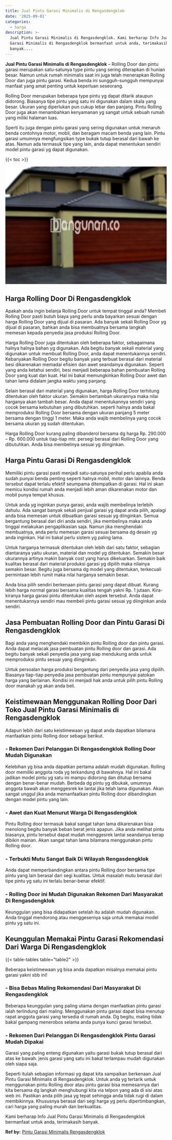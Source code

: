 ```yaml
---
title: Jual Pintu Garasi Minimalis di Rengasdengklok
date: '2025-09-01'
categories:
  - harga
description: >-
  Jual Pintu Garasi Minimalis di Rengasdengklok. Kami berharap Info Jual Pintu
  Garasi Minimalis di Rengasdengklok bermanfaat untuk anda, terimakasih
  banyak....
---
```


**Jual Pintu Garasi Minimalis di Rengasdengklok** – Rolling Door dan pintu garasi merupakan satu-satunya type pintu yang sering diterapkan di hunian besar. Namun untuk rumah minimalis saat ini juga telah menerapkan Rolling Door dan juga pintu garasi. Kedua benda ini sungguh-sungguh mempunyai manfaat yang amat penting untuk keperluan seseorang.

Rolling Door merupakan beberapa type pintu yg dapat ditarik ataupun didorong. Biasanya tipe pintu yang satu ini digunakan dalam skala yang besar. Ukuran yang diperlukan pun cukup lebar dan panjang. Pintu Rolling Door juga akan menambahkan kenyamanan yg sangat untuk sebuah rumah yang miliki halaman luas.

Sperti itu juga dengan pintu garasi yang sering digunakan untuk menaruh benda contohnya motor, mobil, dan beragam macam benda yang lain. Pintu garasi umumnya mengfungsikan type bukak tutup berasal dari bawah ke atas. Namun ada termasuk tipe yang lain, anda dapat menentukan sendiri model pintu garasi yg dapat digunakan.

{{< toc >}}

![Jual Pintu Garasi Minimalis di Rengasdengklok](/images/pintu-garasi-34.png)

## Harga Rolling Door Di Rengasdengklok

Apakah anda ingin belanja Rolling Door untuk tempat tinggal anda? Membeli Rolling Door pasti butuh biaya yang perlu anda bayarkan sesuai dengan harga Rolling Door yang dijual di pasaran. Ada banyak sekali Rolling Door yg dijual di pasaran, bahkan anda bisa membuatnya bersama langkah memesan kepada penyedia jasa produksi Rolling Door.

Harga Rolling Door juga ditentukan oleh beberapa faktor, sebagaimana halnya halnya bahan yg digunakan. Ada begitu banyak sekali material yang digunakan untuk membuat Rolling Door, anda dapat menentukannya sendiri. Kebanyakan Rolling Door begitu banyak yang terbuat berasal dari material besi dikarenakan memadai efisien dan awet seandainya digunakan. Seperti yang anda ketahui sendiri, besi menjadi beberapa bahan pembuatan Rolling Door yang kuat dan kuat. Hal ini bakal memungkinkan Rolling Door awet dan tahan lama didalam jangka waktu yang panjang.

Selain berasal dari material yang digunakan, harga Rolling Door terhitung ditentukan oleh faktor ukuran. Semakin bertambah ukurannya maka nilai harganya akan tambah besar. Anda dapat menentukannya sendiri yang cocok bersama kebutuhan yang dibutuhkan. seperti halnya anda bakal memproduksi Rolling Door bersama dengan ukuran panjang 5 meter bersama dengan tinggi 1 meter. Maka anda wajib membelinya yang cocok bersama ukuran yg sudah ditentukan.

Harga Rolling Door kurang paling dibanderol bersama dg harga Rp. 290.000 – Rp. 600.000 untuk tiap-tiap mtr. persegi berasal dari Rolling Door yang dibutuhkan. Anda bisa membelinya sesuai yg diinginkan.

## Harga Pintu Garasi Di Rengasdengklok

Memiliki pintu garasi pasti menjadi satu-satunya perihal perlu apabila anda sudah punyai benda penting seperti halnya mobil, motor dan lainnya. Benda tersebut dapat terlalu efektif seumpama ditempatkan di garasi. Hal ini akan memicu kondisi rumah anda menjadi lebih aman dikarenakan motor dan mobil punya tempat khusus.

Untuk anda yg inginkan punya garasi, anda wajib membelinya terlebih dahulu. Ada sangat banyak sekali penjual garasi yg dapat anda pilih, apalagi anda bisa memesan untuk dibuatkan garasi sesuai yg diinginkan. Semua bergantung berasal dari diri anda sendiri, jika membelinya maka anda tinggal melakukan pengaplikasian saja. Namun jika menghendaki membuatnya, anda perlu memesan garasi sesuai bersama dg desain yg anda inginkan. Hal ini bakal perlu sistem yg paling lama.

Untuk harganya termasuk ditentukan oleh lebih dari satu faktor, sebagian diantaranya yaitu ukuran, material dan model yg ditentukan. Semakin besar ukurannya artinya makin banyak cost yang harus dikeluarkan. Semakin baik kualitas berasal dari material produksi garasi yg dipilih maka nilainya semakin besar. Begitu juga bersama dg model yang ditentukan, terkecuali permintaan lebih rumit maka nilai harganya semakin besar.

Anda bisa pilih sendiri berkenaan pintu garasi yang dapat dibuat. Kurang lebih harga normal garasi bersama kualitas tengah yakni Rp. 1 jutaan. Kira-kiranya harga garasi pintu ditentukan oleh aspek tersebut. Anda dapat menentukannya sendiri mau membeli pintu garasi sesuai yg diinginkan anda sendiri.

## Jasa Pembuatan Rolling Door dan Pintu Garasi Di Rengasdengklok

Bagi anda yang menghendaki membikin pintu Rolling door dan pintu garasi. Anda dapat melacak jasa pembuatan pintu Rolling door dan garasi. Ada begitu banyak sekali penyedia jasa yang siap mendukung anda untuk memproduksi pintu sesuai yang diinginkan.

Untuk persoalan harga produksi bergantung dari penyedia jasa yang dipilih. Biasanya tiap-tiap penyedia jasa pembuatan pintu mempunyai patokan harga yang berlainan. Kondisi ini menjadi hak anda untuk pilih pintu Rolling door manakah yg akan anda beli.

## Keistimewaan Menggunakan Rolling Door Dari Toko Jual Pintu Garasi Minimalis di Rengasdengklok

Adapun lebih dari satu keistimewaan yg dapat anda dapatkan bilamana manfaatkan pintu Rolling door sebagai berikut.

### \- Rekomen Dari Pelanggan Di Rengasdengklok Rolling Door Mudah Digunakan

Kelebihan yg bisa anda dapatkan pertama adalah mudah digunakan. Rolling door memiliki anggota roda yg terkandung di bawahnya. Hal ini bakal jadikan model pintu yg satu ini mampu didorong dan ditutup bersama dengan benar-benar mudah. Berbeda dg pintu yg dibukak, umumnya anggota bawah akan menggesrek ke lantai jika telah lama digunakan. Akan sangat unggul jika anda memanfaatkan pintu Rolling door dibandingkan dengan model pintu yang lain.

### \- Awet dan Kuat Menurut Warga Di Rengasdengklok

Pintu Rolling door termasuk bakal sangat tahan lama dikarenakan bisa menolong begitu banyak beban berat jenis apapun. Jika anda melihat pintu biasanya, pintu tersebut dapat mudah menggesrek lantai seandainya kerap dibikin mainan. Akan sangat tahan lama bilamana menggunakan pintu Rolling door.

### \- Terbukti Mutu Sangat Baik Di Wilayah Rengasdengklok

Anda dapat memperbandingkan antara pintu Rolling door bersama tipe pintu yang lain berasal dari segi kualitas. Untuk masalah mutu berasal dari tipe pintu yg satu ini terlalu benar-benar efektif.

### \- Rolling Door ini Mudah Digunakan Rekomen Dari Masyarakat Di Rengasdengklok

Keunggulan yang bisa didapatkan setelah itu adalah mudah digunakan. Anda tinggal mendorong atau menggesernya saja untuk memakai model pintu yg satu ini.

## Keunggulan Memakai Pintu Garasi Rekomendasi Dari Warga Di Rengasdengklok

{{< table-tables table="table2" >}}

Beberapa keistimewaan yg bisa anda dapatkan misalnya memakai pintu garasi yakni sbb ini!

### \- Bisa Bebas Maling Rekomendasi Dari Masyarakat Di Rengasdengklok

Beberapa keunggulan yang paling utama dengan manfaatkan pintu garasi ialah terlindung dari maling. Menggunakan pintu garasi dapat bisa menutup rapat anggota garasi yang tersedia di rumah anda. Dg begitu, maling tidak bakal gampang menerobos selama anda punya kunci garasi tersebut.

### \- Rekomen Dari Pelanggan Di Rengasdengklok Pintu Garasi Mudah Dipakai

Garasi yang paling enteng digunakan yaitu garasi bukak tutup berasal dari atas ke bawah. jenis garasi yang satu ini bakal terlampau mudah digunakan oleh siapa saja.

Seperti itulah sebagian informasi yg dapat kita sampaikan berkenaan Jual Pintu Garasi Minimalis di Rengasdengklok. Untuk anda yg tertarik untuk menggunakan pintu Rolling door atau pintu garasi bisa memesannya dari kita bersama dg langkah menghubungi kita via telpon yang ada di sisi atas web ini. Pastikan anda pilih jasa yg tepat sehingga anda tidak rugi di dalam membikinnya. Khususnya berasal dari segi harga yg perlu dipertimbangkan, cari harga yang paling murah dan berkualitas.

Kami berharap Info Jual Pintu Garasi Minimalis di Rengasdengklok bermanfaat untuk anda, terimakasih banyak.

**Ref by:** [Pintu Garasi Minimalis Rengasdengklok](https://id.wikipedia.org/wiki/Pintu)
